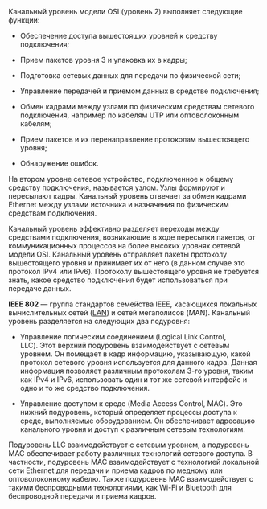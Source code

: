 Канальный уровень модели OSI (уровень 2) выполняет следующие функции:

- Обеспечение доступа вышестоящих уровней к средству подключения;

- Прием пакетов уровня 3 и упаковка их в кадры;

- Подготовка сетевых данных для передачи по физической сети;

- Управление передачей и приемом данных в средстве подключения;

- Обмен кадрами между узлами по физическим средствам сетевого подключения, например по кабелям UTP или оптоволоконным кабелям;

- Прием пакетов и их перенаправление протоколам вышестоящего уровня;

- Обнаружение ошибок.

На втором уровне сетевое устройство, подключенное к общему средству подключения, называется узлом. Узлы формируют и пересылают кадры. Канальный уровень отвечает за обмен кадрами Ethernet между узлами источника и назначения по физическим средствам подключения.

Канальный уровень эффективно разделяет переходы между средствами подключения, возникающие в ходе пересылки пакетов, от коммуникационных процессов на более высоких уровнях сетевой модели OSI. Канальный уровень отправляет пакеты протоколу вышестоящего уровня и принимает их от него (в данном случае это протокол IPv4 или IPv6). Протоколу вышестоящего уровня не требуется знать, какое средство подключения будет использоваться при передаче данных.

**IEEE 802** — группа стандартов семейства IEEE, касающихся локальных вычислительных сетей ([LAN](https://ru.wikipedia.org/wiki/%D0%9B%D0%BE%D0%BA%D0%B0%D0%BB%D1%8C%D0%BD%D0%B0%D1%8F_%D0%B2%D1%8B%D1%87%D0%B8%D1%81%D0%BB%D0%B8%D1%82%D0%B5%D0%BB%D1%8C%D0%BD%D0%B0%D1%8F_%D1%81%D0%B5%D1%82%D1%8C "Локальная вычислительная сеть")) и сетей мегаполисов (MAN).
Канальный уровень разделяется на следующих два подуровня:

- Управление логическим соединением (Logical Link Control, LLC). Этот верхний подуровень взаимодействует с сетевым уровнем. Он помещает в кадр информацию, указывающую, какой протокол сетевого уровня используется для данного кадра. Данная информация позволяет различным протоколам 3-го уровня, таким как IPv4 и IPv6, использовать один и тот же сетевой интерфейс и одно и то же средство подключения.

- Управление доступом к среде (Media Access Control, MAC). Это нижний подуровень, который определяет процессы доступа к среде, выполняемые оборудованием. Он обеспечивает адресацию канального уровня и доступ к различным сетевым технологиям.

Подуровень LLC взаимодействует с сетевым уровнем, а подуровень MAC обеспечивает работу различных технологий сетевого доступа. В частности, подуровень MAC взаимодействует с технологией локальной сети Ethernet для передачи и приема кадров по медному или оптоволоконному кабелю. Также подуровень MAC взаимодействует с такими беспроводными технологиями, как Wi-Fi и Bluetooth для беспроводной передачи и приема кадров.